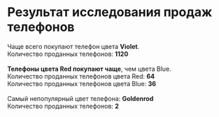 # Результат исследования продаж телефонов

Чаще всего покупают телефон цвета <b>Violet</b>.<br>Количество проданных телефонов: <b>1120</b><br><br><b>Телефоны цвета Red покупают чаще</b>, чем цвета Blue.<br>Количество проданных телефонов цвета Red: <b>64</b><br>Количество проданных телефонов цвета Blue: <b>36</b><br><br>Самый непопулярный цвет телефона: <b>Goldenrod</b><br>Количество проданных телефонов: <b>2</b>
